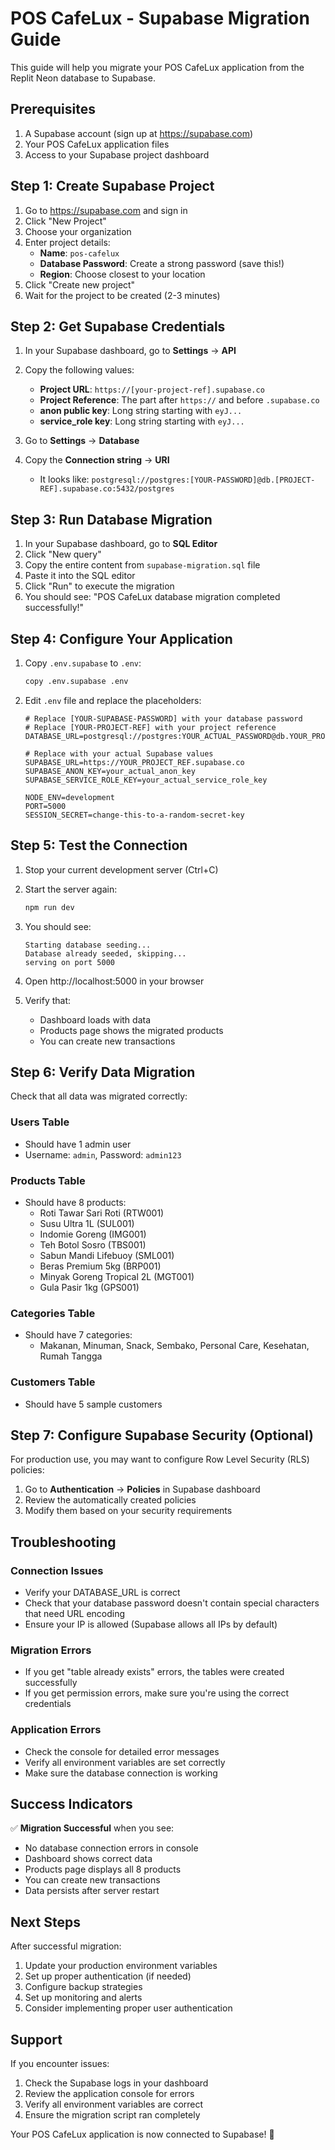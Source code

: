 # POS CafeLux - Supabase Migration Guide

This guide will help you migrate your POS CafeLux application from the Replit Neon database to Supabase.

## Prerequisites

1. A Supabase account (sign up at https://supabase.com)
2. Your POS CafeLux application files
3. Access to your Supabase project dashboard

## Step 1: Create Supabase Project

1. Go to https://supabase.com and sign in
2. Click "New Project"
3. Choose your organization
4. Enter project details:
   - **Name**: `pos-cafelux`
   - **Database Password**: Create a strong password (save this!)
   - **Region**: Choose closest to your location
5. Click "Create new project"
6. Wait for the project to be created (2-3 minutes)

## Step 2: Get Supabase Credentials

1. In your Supabase dashboard, go to **Settings** → **API**
2. Copy the following values:
   - **Project URL**: `https://[your-project-ref].supabase.co`
   - **Project Reference**: The part after `https://` and before `.supabase.co`
   - **anon public key**: Long string starting with `eyJ...`
   - **service_role key**: Long string starting with `eyJ...`

3. Go to **Settings** → **Database**
4. Copy the **Connection string** → **URI**
   - It looks like: `postgresql://postgres:[YOUR-PASSWORD]@db.[PROJECT-REF].supabase.co:5432/postgres`

## Step 3: Run Database Migration

1. In your Supabase dashboard, go to **SQL Editor**
2. Click "New query"
3. Copy the entire content from `supabase-migration.sql` file
4. Paste it into the SQL editor
5. Click "Run" to execute the migration
6. You should see: "POS CafeLux database migration completed successfully!"

## Step 4: Configure Your Application

1. Copy `.env.supabase` to `.env`:
   ```bash
   copy .env.supabase .env
   ```

2. Edit `.env` file and replace the placeholders:
   ```env
   # Replace [YOUR-SUPABASE-PASSWORD] with your database password
   # Replace [YOUR-PROJECT-REF] with your project reference
   DATABASE_URL=postgresql://postgres:YOUR_ACTUAL_PASSWORD@db.YOUR_PROJECT_REF.supabase.co:5432/postgres
   
   # Replace with your actual Supabase values
   SUPABASE_URL=https://YOUR_PROJECT_REF.supabase.co
   SUPABASE_ANON_KEY=your_actual_anon_key
   SUPABASE_SERVICE_ROLE_KEY=your_actual_service_role_key
   
   NODE_ENV=development
   PORT=5000
   SESSION_SECRET=change-this-to-a-random-secret-key
   ```

## Step 5: Test the Connection

1. Stop your current development server (Ctrl+C)
2. Start the server again:
   ```bash
   npm run dev
   ```
3. You should see:
   ```
   Starting database seeding...
   Database already seeded, skipping...
   serving on port 5000
   ```

4. Open http://localhost:5000 in your browser
5. Verify that:
   - Dashboard loads with data
   - Products page shows the migrated products
   - You can create new transactions

## Step 6: Verify Data Migration

Check that all data was migrated correctly:

### Users Table
- Should have 1 admin user
- Username: `admin`, Password: `admin123`

### Products Table
- Should have 8 products:
  - Roti Tawar Sari Roti (RTW001)
  - Susu Ultra 1L (SUL001)
  - Indomie Goreng (IMG001)
  - Teh Botol Sosro (TBS001)
  - Sabun Mandi Lifebuoy (SML001)
  - Beras Premium 5kg (BRP001)
  - Minyak Goreng Tropical 2L (MGT001)
  - Gula Pasir 1kg (GPS001)

### Categories Table
- Should have 7 categories:
  - Makanan, Minuman, Snack, Sembako, Personal Care, Kesehatan, Rumah Tangga

### Customers Table
- Should have 5 sample customers

## Step 7: Configure Supabase Security (Optional)

For production use, you may want to configure Row Level Security (RLS) policies:

1. Go to **Authentication** → **Policies** in Supabase dashboard
2. Review the automatically created policies
3. Modify them based on your security requirements

## Troubleshooting

### Connection Issues
- Verify your DATABASE_URL is correct
- Check that your database password doesn't contain special characters that need URL encoding
- Ensure your IP is allowed (Supabase allows all IPs by default)

### Migration Errors
- If you get "table already exists" errors, the tables were created successfully
- If you get permission errors, make sure you're using the correct credentials

### Application Errors
- Check the console for detailed error messages
- Verify all environment variables are set correctly
- Make sure the database connection is working

## Success Indicators

✅ **Migration Successful** when you see:
- No database connection errors in console
- Dashboard shows correct data
- Products page displays all 8 products
- You can create new transactions
- Data persists after server restart

## Next Steps

After successful migration:
1. Update your production environment variables
2. Set up proper authentication (if needed)
3. Configure backup strategies
4. Set up monitoring and alerts
5. Consider implementing proper user authentication

## Support

If you encounter issues:
1. Check the Supabase logs in your dashboard
2. Review the application console for errors
3. Verify all environment variables are correct
4. Ensure the migration script ran completely

Your POS CafeLux application is now connected to Supabase! 🎉
